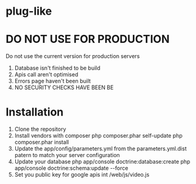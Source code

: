 plug-like
=========

DO NOT USE FOR PRODUCTION
=========
Do not use the current version for production servers
1. Database isn't finished to be build
2. Apis call aren't optimised
3. Errors page haven't been built
4. NO SECURITY CHECKS HAVE BEEN BE

Installation
=======
1. Clone the repository
2. Install vendors with composer
php composer.phar self-update
php composer.phar install
3. Update the app/config/parameters.yml from the parameters.yml.dist patern to match your server configuration
4. Update your database
php app/console doctrine:database:create
php app/console doctrine:schema:update --force
5. Set you public key for google apis int /web/js/video.js
